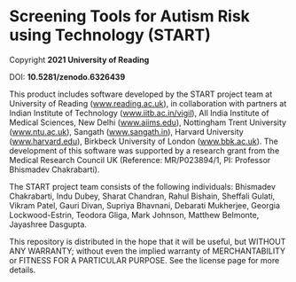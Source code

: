 # Screening Tools for Autism Risk using Technology (START)

Copyright **2021 University of Reading**

DOI: **10.5281/zenodo.6326439**

This product includes software developed by the START project team at
University of Reading (www.reading.ac.uk), in collaboration with
partners at Indian Institute of Technology (www.iitb.ac.in/vigil), All
India Institute of Medical Sciences, New Delhi (www.aiims.edu),
Nottingham Trent University (www.ntu.ac.uk), Sangath (www.sangath.in),
Harvard University (www.harvard.edu), Birkbeck University of London
(www.bbk.ac.uk).
The development of this software was supported by a
research grant from the Medical Research Council UK (Reference:
MR/P023894/1, PI: Professor Bhismadev Chakrabarti).

The START project team consists of the following individuals:
Bhismadev Chakrabarti, Indu Dubey, Sharat Chandran, Rahul Bishain,
Sheffali Gulati, Vikram Patel, Gauri Divan, Supriya Bhavnani, Debarati
Mukherjee, Georgia Lockwood-Estrin, Teodora Gliga, Mark Johnson,
Matthew Belmonte, Jayashree Dasgupta.

This repository is distributed in the hope that it will be useful, but
WITHOUT ANY WARRANTY; without even the implied warranty of
MERCHANTABILITY or FITNESS FOR A PARTICULAR PURPOSE. 
See the license page for more details.

